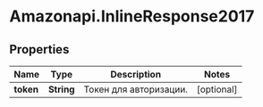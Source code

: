 # Amazonapi.InlineResponse2017

## Properties

Name | Type | Description | Notes
------------ | ------------- | ------------- | -------------
**token** | **String** | Токен для авторизации. | [optional] 


